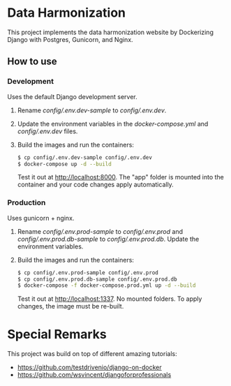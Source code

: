 # Data Harmonization

This project implements the data harmonization website by 
Dockerizing Django with Postgres, Gunicorn, and Nginx.

## How to use

### Development

Uses the default Django development server.

1. Rename *config/.env.dev-sample* to *config/.env.dev*.
1. Update the environment variables in the *docker-compose.yml* and *config/.env.dev* files.
1. Build the images and run the containers:

    ```sh
    $ cp config/.env.dev-sample config/.env.dev
    $ docker-compose up -d --build
    ```

    Test it out at [http://localhost:8000](http://localhost:8000). The "app" folder is mounted into the container and your code changes apply automatically.

### Production

Uses gunicorn + nginx.

1. Rename *config/.env.prod-sample* to *config/.env.prod* and *config/.env.prod.db-sample* to *config/.env.prod.db*. Update the environment variables.
1. Build the images and run the containers:

    ```sh
    $ cp config/.env.prod-sample config/.env.prod
    $ cp config/.env.prod.db-sample config/.env.prod.db
    $ docker-compose -f docker-compose.prod.yml up -d --build
    ```

    Test it out at [http://localhost:1337](http://localhost:1337). No mounted folders. To apply changes, the image must be re-built.


# Special Remarks

This project was build on top of different amazing tutorials:

* https://github.com/testdrivenio/django-on-docker
* https://github.com/wsvincent/djangoforprofessionals
